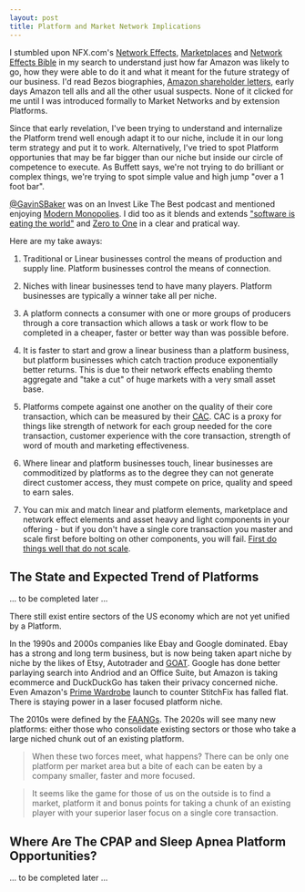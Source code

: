 ```yaml
---
layout: post
title: Platform and Market Network Implications
---
```


I stumbled upon NFX.com's [Network Effects](https://www.nfx.com/tags/network-effects/), [Marketplaces](https://www.nfx.com/tags/marketplaces/) and [Network Effects Bible](https://www.nfx.com/post/network-effects-bible/) in my search to understand just how far Amazon was likely to go, how they were able to do it and what it meant for the future strategy of our business. I'd read Bezos biographies, [Amazon shareholder letters](https://medium.com/@austenallred/every-amazon-shareholder-letter-as-downloadable-pdf-4eb2ae886018), early days Amazon tell alls and all the other usual suspects. None of it clicked for me until I was introduced formally to Market Networks and by extension Platforms. 

Since that early revelation, I've been trying to understand and internalize the Platform trend well enough adapt it to our niche, include it in our long term strategy and put it to work. Alternatively, I've tried to spot Platform opportunies that may be far bigger than our niche but inside our circle of competence to execute.  As Buffett says, we're not trying to do brilliant or complex things, we're trying to spot simple value and high jump "over a 1 foot bar".

[@GavinSBaker](https://twitter.com/GavinSBaker) was on an Invest Like The Best podcast and mentioned enjoying 
[Modern Monopolies](https://www.audible.com/pd/Modern-Monopolies-Audiobook/B075Y3FQRS). I did too as it blends and extends ["software is eating the world"](https://a16z.com/2011/08/20/why-software-is-eating-the-world/) and [Zero to One](https://www.audible.com/pd/Zero-to-One-Audiobook/B00M27LBU2?qid=1588092168&sr=1-1&ref=a_search_c3_lProduct_1_1&pf_rd_p=e81b7c27-6880-467a-b5a7-13cef5d729fe&pf_rd_r=5X0YM0ET0V7943DGTC88) in a clear and pratical way. 

Here are my take aways:

1. Traditional or Linear businesses control the means of production and supply line. Platform businesses control the means of connection. 

2. Niches with linear businesses tend to have many players. Platform businesses are typically a winner take all per niche.

3. A platform connects a consumer with one or more groups of producers through a core transaction which allows a task or work flow to be completed in a cheaper, faster or better way than was possible before. 

4. It is faster to start and grow a linear business than a platform business, but platform businesses which catch traction produce exponentially better returns. This is due to their network effects enabling themto aggregate and "take a cut" of huge markets with a very small asset base.  

5. Platforms compete against one another on the quality of their core transaction, which can be measured by their [CAC](https://neilpatel.com/blog/customer-acquisition-cost/). CAC is a proxy for things like strength of network for each group needed for the core transaction, customer experience with the core transaction, strength of word of mouth and marketing effectiveness. 

6. Where linear and platform businesses touch, linear businesses are commoditized by platforms as to the 
degree they can not generate direct customer access, they must compete on price, quality and speed to earn sales. 

7. You can mix and match linear and platform elements, marketplace and network effect elements and asset heavy and light components in your offering - but if you don't have a single core transaction you master and scale first before bolting on other components, you will fail. [First do things well that do not scale](http://paulgraham.com/ds.html). 

## The State and Expected Trend of Platforms

... to be completed later ...


There still exist entire sectors of the US economy which are not yet unified by a Platform. 

In the 1990s and 2000s companies like Ebay and Google dominated. Ebay has a strong and long term business, but is now being taken apart niche by niche by the likes of Etsy, Autotrader and [GOAT](https://www.goat.com/). Google has done better parlaying search into Andriod and an Office Suite, but Amazon is taking ecommerce and DuckDuckGo has taken their privacy concerned niche. Even Amazon's [Prime Wardrobe](https://www.amazon.com/learn-more-prime-wardrobe/b?ie=UTF8&node=16122413011) launch to counter StitchFix has falled flat. There is staying power in a laser focused platform niche. 

The 2010s were defined by the [FAANGs](https://www.investopedia.com/terms/f/fang-stocks-fb-amzn.asp). The 2020s will see many new platforms: either those who consolidate existing sectors or those who take a large niched chunk out of an existing platform. 





> When these two forces meet, what happens? There can be only one platform per market area but a bite of each can be eaten by a company smaller, faster and more focused. 

> It seems like the game for those of us on the outside is to find a market, platform it and bonus points for taking a chunk of an existing player with your superior laser focus on a single core transaction. 

## Where Are The CPAP and Sleep Apnea Platform Opportunities?

... to be completed later ...
